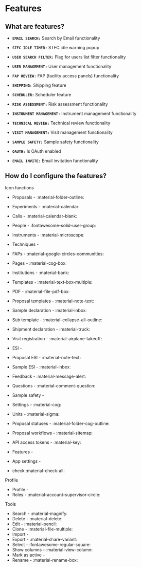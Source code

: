 # Features

## **What are features?**

* **`EMAIL SEARCH:`** Search by Email functionality 

* **`STFC IDLE TIMER:`** STFC idle warning popup

* **`USER SEARCH FILTER:`** Flag for users list filter functionality

* **`USER MANAGEMENT:`** User management functionality

* **`FAP REVIEW:`** FAP (facility access panels) functionality

* **`SHIPPING:`** Shipping feature

* **`SCHEDULER:`** Scheduler feature

* **`RISK ASSESSMENT:`** Risk assessment functionality

* **`INSTRUMENT MANAGEMENT:`** Instrument management functionality

* **`TECHNICAL REVIEW:`** Technical review functionality 

* **`VISIT MANAGEMENT:`** Visit management functionality

* **`SAMPLE SAFETY:`** Sample safety functionality

* **`OAUTH:`** Is OAuth enabled

* **`EMAIL INVITE:`** Email invitation functionality    

## **How do I configure the features?**

Icon functions

* Proposals - :material-folder-outline:
* Experiments - :material-calendar:
* Calls - :material-calendar-blank:
* People - :fontawesome-solid-user-group:
* Instruments - :material-microscope:
* Techniques -
* FAPs - :material-google-circles-communities: 
* Pages - :material-cog-box:
* Institutions - :material-bank:
* Templates - :material-text-box-multiple:
* PDF - :material-file-pdf-box:
* Proposal templates - :material-note-text:
* Sample declaration - :material-inbox:
* Sub template - :material-collapse-all-outline:
* Shipment declaration - :material-truck:
* Visit registration - :material-airplane-takeoff:
* ESI - 
* Proposal ESI - :material-note-text:
* Sample ESI - :material-inbox:
* Feedback - :material-message-alert:
* Questions - :material-comment-question:
* Sample safety -
* Settings - :material-cog:
* Units - :material-sigma:
* Proposal statuses - :material-folder-cog-outline:
* Proposal workflows - :material-sitemap: 
* API access tokens - :material-key:
* Features - 
* App settings - 

* check :material-check-all:

Profile

* Profile - 
* Roles - :material-account-supervisor-circle:


Tools

* Search - :material-magnify:
* Delete - :material-delete:
* Edit - :material-pencil:
* Clone - :material-file-multiple:
* Import - 
* Export - :material-share-variant:
* Select - :fontawesome-regular-square:
* Show columns - :material-view-column:
* Mark as active - 
* Rename - :material-rename-box:

